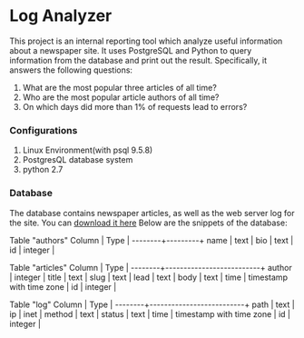 # Log Analyzer
This project is an internal reporting tool which analyze useful information about a newspaper site. It uses PostgreSQL and Python to query information from the database and print out the result.  Specifically, it answers the following questions:

1. What are the most popular three articles of all time?
2. Who are the most popular article authors of all time?
3. On which days did more than 1% of requests lead to errors?

### Configurations
1. Linux Environment(with psql 9.5.8)
2. PostgresQL database system
3. python 2.7


### Database
The database contains newspaper articles, as well as the web server log for the site. You can [download it here](https://d17h27t6h515a5.cloudfront.net/topher/2016/August/57b5f748_newsdata/newsdata.zip)
Below are the snippets of the database:

Table "authors"
Column |  Type   |
--------+---------+
name   | text    |
bio    | text    |
id     | integer |

Table "articles"
 Column |           Type           |
--------+--------------------------+
 author | integer                  |
 title  | text                     |
 slug   | text                     |
 lead   | text                     |
 body   | text                     |
 time   | timestamp with time zone |
 id     | integer                  |

 Table "log"
 Column |           Type           |
--------+--------------------------+
 path   | text                     | 
 ip     | inet                     | 
 method | text                     | 
 status | text                     | 
 time   | timestamp with time zone |
 id     | integer                  | 